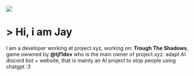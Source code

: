 <a href="https://ko-fi.com/zyrenth" target="_blank"><img src="https://github.com/jayvsc/jayvsc/blob/main/img/95290058-f13b9180-089e-11eb-94e3-a44a5a1172c3.jpg?raw=true" /></a>

# > Hi, i am **Jay**
I am a developer working at project.xyz, working on:
**Trough The Shadows**, game owwned by **@tjf1dev** who is the main owner of project.xyz.
adapt AI discord bot + website, that is mainly an AI project to stop people using chatgpt :3

